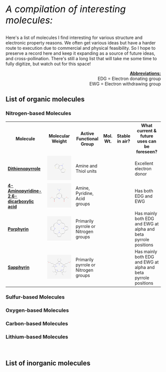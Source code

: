 <p style="font-size:30px; color:#000000;"><i>A compilation of interesting molecules:</i></p>

<!--- [Custom foo description](#foo-fight) -->

Here's a list of molecules I find interesting for various structure and electronic property reasons. We often get various ideas but have a harder route to execution due to commercial and physical feasibility. So I hope to preserve a record here and keep it expanding as a source of future ideas, and cross-pollination. There's still a long list that will take me some time to fully digitize, but watch out for this space!
<div style='text-align:right'><u><b>Abbreviations:<br/></b></u>
EDG = Electron donating group<br/>
EWG = Electron withdrawing group<br/>
</div>

## List of organic molecules
### Nitrogen-based Molecules

<!--- ##### Table of Contents  
[Headers](#headers)  
[Emphasis](#emphasis)  
...snip...    
<a name="headers"/>
## Headers

| First Header  | Second Header |
| ------------- | ------------- |
| [Custom foo description](#foo-fight)  | Content Cell  |
| Content Cell  | Content Cell  |

| Class                 | Description         | Subclasses |
|:--------------------- |:-------------------:| ----------:|
| X                     | Some Description    | [Y](#Y)    |
| <span id="Y">Y</span> | Another Description | -          |

# Foo fight
-->

<table>
<tr>
<th>Molecule</th>
<th>Molecular Weight</th>
<th>Active Functional Group</th>
<th>Mol. Wt.</th>
<th>Stable in air?</th>
<th>What current & future uses can be foreseen?</th>
</tr>
<tr>
<td><a href="https://pubchem.ncbi.nlm.nih.gov/compound/Dithienopyrrole" target="_blank"><b>Dithienopyrrole</b></a></td>
<td>
<img src="../assets/images/pictures/dithienopyrrole.png">
</td>
<td>Amine and Thiol units</td>
<td></td>
<td></td>
<td>Excellent electron donor</td>
</tr>
<tr>
<td><a href="https://pubchem.ncbi.nlm.nih.gov/compound/4-Aminopyridine-2_6-dicarboxylic-acid" target="_blank"><b>4-Aminopyridine-2,6-dicarboxylic acid</b></a></td>
<td>
<img src="../assets/images/pictures/APDCA.png">
</td>
<td>Amine, Pyridine, Acid groups</td>
<td></td>
<td></td>
<td>Has both EDG and EWG</td>
</tr>
<tr>
<td><a href="https://pubchem.ncbi.nlm.nih.gov/compound/Porphyrin" target="_blank"><b>Porphyrin</b></a></td>
<td>
<img src="../assets/images/pictures/porphyrin.png">
</td>
<td>Primarily pyrrole or Nitrogen groups</td>
<td></td>
<td></td>
<td>Has mainly both EDG and EWG at alpha and beta pyrrole positions</td>
</tr>
<tr>
<td><a href="https://pubchem.ncbi.nlm.nih.gov/compound/9939831#section=2D-Structure" target="_blank"><b>Sapphyrin</b></a></td>
<td>
<!---<img src="assets/images/Athenian_shield.png"> <img src="assets/images/pegasus_shield.png"> <img src="assets/images/Owl_shield.png"> <img src="assets/images/Spartan_shield.png">-->
<img src="../assets/images/pictures/sapphyrin.png">
</td>
<td>Primarily pyrrole or Nitrogen groups</td>
<td></td>
<td></td>
<td>Has mainly both EDG and EWG at alpha and beta pyrrole positions</td>
</tr>
</table>

### Sulfur-based Molecules

### Oxygen-based Molecules

### Carbon-based Molecules

### Lithium-based Molecules

<br/>

## List of inorganic molecules
